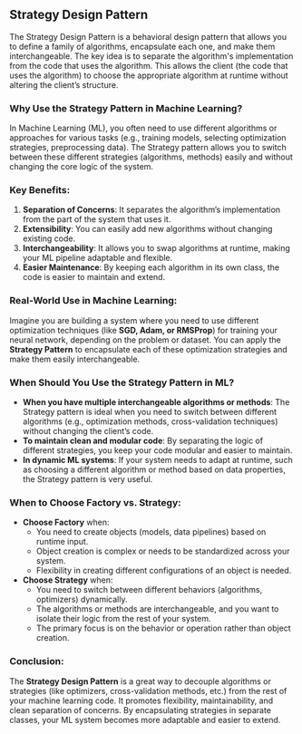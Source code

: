 ## Strategy Design Pattern

The Strategy Design Pattern is a behavioral design pattern that allows you to define a family of algorithms, encapsulate each one, and make them interchangeable. The key idea is to separate the algorithm's implementation from the code that uses the algorithm. This allows the client (the code that uses the algorithm) to choose the appropriate algorithm at runtime without altering the client’s structure.


### Why Use the Strategy Pattern in Machine Learning?

In Machine Learning (ML), you often need to use different algorithms or approaches for various tasks (e.g., training models, selecting optimization strategies, preprocessing data). The Strategy pattern allows you to switch between these different strategies (algorithms, methods) easily and without changing the core logic of the system. 

### Key Benefits:

1. **Separation of Concerns**: It separates the algorithm’s implementation from the part of the system that uses it.
2. **Extensibility**: You can easily add new algorithms without changing existing code.
3. **Interchangeability**: It allows you to swap algorithms at runtime, making your ML pipeline adaptable and flexible.
4. **Easier Maintenance**: By keeping each algorithm in its own class, the code is easier to maintain and extend.


### Real-World Use in Machine Learning:

Imagine you are building a system where you need to use different optimization techniques (like **SGD, Adam, or RMSProp**) for training your neural network, depending on the problem or dataset. You can apply the **Strategy Pattern** to encapsulate each of these optimization strategies and make them easily interchangeable.


### When Should You Use the Strategy Pattern in ML?

- **When you have multiple interchangeable algorithms or methods**: The Strategy pattern is ideal when you need to switch between different algorithms (e.g., optimization methods, cross-validation techniques) without changing the client’s code.
- **To maintain clean and modular code**: By separating the logic of different strategies, you keep your code modular and easier to maintain.
- **In dynamic ML systems**: If your system needs to adapt at runtime, such as choosing a different algorithm or method based on data properties, the Strategy pattern is very useful.


### When to Choose **Factory** vs. **Strategy**:

- **Choose Factory** when:
    - You need to create objects (models, data pipelines) based on runtime input.
    - Object creation is complex or needs to be standardized across your system.
    - Flexibility in creating different configurations of an object is needed.
- **Choose Strategy** when:
    - You need to switch between different behaviors (algorithms, optimizers) dynamically.
    - The algorithms or methods are interchangeable, and you want to isolate their logic from the rest of your system.
    - The primary focus is on the behavior or operation rather than object creation.


### Conclusion:

The **Strategy Design Pattern** is a great way to decouple algorithms or strategies (like optimizers, cross-validation methods, etc.) from the rest of your machine learning code. It promotes flexibility, maintainability, and clean separation of concerns. By encapsulating strategies in separate classes, your ML system becomes more adaptable and easier to extend.